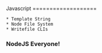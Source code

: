 Javascript
    ===================

    * Template String
    * Node File System
    * Writefile CLIs

 ### NodeJS Everyone!